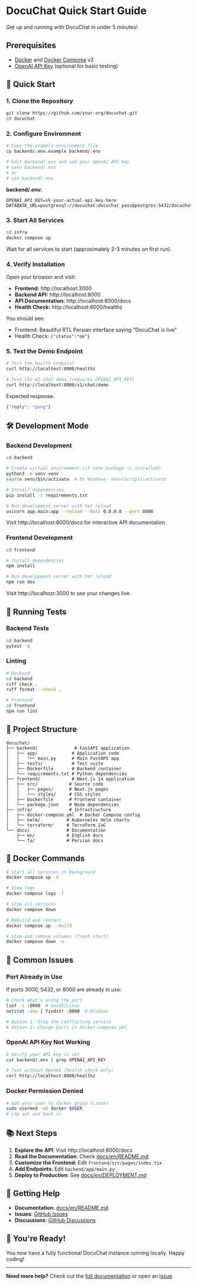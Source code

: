 # DocuChat Quick Start Guide

Get up and running with DocuChat in under 5 minutes!

## Prerequisites

- [Docker](https://docs.docker.com/get-docker/) and [Docker Compose](https://docs.docker.com/compose/install/) v2
- [OpenAI API Key](https://platform.openai.com/api-keys) (optional for basic testing)

## 🚀 Quick Start

### 1. Clone the Repository

```bash
git clone https://github.com/your-org/docuchat.git
cd docuchat
```

### 2. Configure Environment

```bash
# Copy the example environment file
cp backend/.env.example backend/.env

# Edit backend/.env and add your OpenAI API key
# nano backend/.env
# or
# vim backend/.env
```

**backend/.env:**
```env
OPENAI_API_KEY=sk-your-actual-api-key-here
DATABASE_URL=postgresql://docuchat:docuchat_pass@postgres:5432/docuchat
```

### 3. Start All Services

```bash
cd infra
docker compose up
```

Wait for all services to start (approximately 2-3 minutes on first run).

### 4. Verify Installation

Open your browser and visit:

- **Frontend:** http://localhost:3000
- **Backend API:** http://localhost:8000
- **API Documentation:** http://localhost:8000/docs
- **Health Check:** http://localhost:8000/healthz

You should see:
- Frontend: Beautiful RTL Persian interface saying "DocuChat is live"
- Health Check: `{"status":"ok"}`

### 5. Test the Demo Endpoint

```bash
# Test the health endpoint
curl http://localhost:8000/healthz

# Test the AI chat demo (requires OPENAI_API_KEY)
curl http://localhost:8000/v1/chat/demo
```

Expected response:
```json
{"reply": "pong"}
```

## 🛠️ Development Mode

### Backend Development

```bash
cd backend

# Create virtual environment (if venv package is installed)
python3 -m venv venv
source venv/bin/activate  # On Windows: venv\Scripts\activate

# Install dependencies
pip install -r requirements.txt

# Run development server with hot reload
uvicorn app.main:app --reload --host 0.0.0.0 --port 8000
```

Visit http://localhost:8000/docs for interactive API documentation.

### Frontend Development

```bash
cd frontend

# Install dependencies
npm install

# Run development server with hot reload
npm run dev
```

Visit http://localhost:3000 to see your changes live.

## 🧪 Running Tests

### Backend Tests

```bash
cd backend
pytest -q
```

### Linting

```bash
# Backend
cd backend
ruff check .
ruff format --check .

# Frontend
cd frontend
npm run lint
```

## 📁 Project Structure

```
docuchat/
├── backend/              # FastAPI application
│   ├── app/             # Application code
│   │   └── main.py      # Main FastAPI app
│   ├── tests/           # Test suite
│   ├── Dockerfile       # Backend container
│   └── requirements.txt # Python dependencies
├── frontend/            # Next.js 14 application
│   ├── src/            # Source code
│   │   ├── pages/      # Next.js pages
│   │   └── styles/     # CSS styles
│   ├── Dockerfile      # Frontend container
│   └── package.json    # Node dependencies
├── infra/              # Infrastructure
│   ├── docker-compose.yml  # Docker Compose config
│   ├── helm/          # Kubernetes Helm charts
│   └── terraform/     # Terraform IaC
└── docs/              # Documentation
    ├── en/            # English docs
    └── fa/            # Persian docs
```

## 🐳 Docker Commands

```bash
# Start all services in background
docker compose up -d

# View logs
docker compose logs -f

# Stop all services
docker compose down

# Rebuild and restart
docker compose up --build

# Stop and remove volumes (fresh start)
docker compose down -v
```

## 🔧 Common Issues

### Port Already in Use

If ports 3000, 5432, or 8000 are already in use:

```bash
# Check what's using the port
lsof -i :8000  # macOS/Linux
netstat -ano | findstr :8000  # Windows

# Option 1: Stop the conflicting service
# Option 2: Change ports in docker-compose.yml
```

### OpenAI API Key Not Working

```bash
# Verify your API key is set
cat backend/.env | grep OPENAI_API_KEY

# Test without OpenAI (health check only)
curl http://localhost:8000/healthz
```

### Docker Permission Denied

```bash
# Add your user to docker group (Linux)
sudo usermod -aG docker $USER
# Log out and back in
```

## 📚 Next Steps

1. **Explore the API**: Visit http://localhost:8000/docs
2. **Read the Documentation**: Check [docs/en/README.md](./docs/en/README.md)
3. **Customize the Frontend**: Edit `frontend/src/pages/index.tsx`
4. **Add Endpoints**: Edit `backend/app/main.py`
5. **Deploy to Production**: See [docs/en/DEPLOYMENT.md](./docs/en/DEPLOYMENT.md)

## 🤝 Getting Help

- **Documentation**: [docs/en/README.md](./docs/en/README.md)
- **Issues**: [GitHub Issues](https://github.com/your-org/docuchat/issues)
- **Discussions**: [GitHub Discussions](https://github.com/your-org/docuchat/discussions)

## 🎉 You're Ready!

You now have a fully functional DocuChat instance running locally. Happy coding!

---

**Need more help?** Check out the [full documentation](./docs/en/README.md) or open an [issue](https://github.com/your-org/docuchat/issues).
